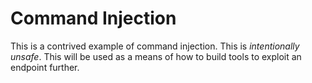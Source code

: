 # Command Injection

This is a contrived example of command injection. This is _intentionally unsafe_. This will be used as a means of how to build tools to exploit an endpoint further.